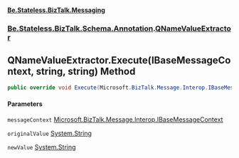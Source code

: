 #### [Be.Stateless.BizTalk.Messaging](README.md 'README')
### [Be.Stateless.BizTalk.Schema.Annotation](Be.Stateless.BizTalk.Schema.Annotation.md 'Be.Stateless.BizTalk.Schema.Annotation').[QNameValueExtractor](QNameValueExtractor.md 'Be.Stateless.BizTalk.Schema.Annotation.QNameValueExtractor')

## QNameValueExtractor.Execute(IBaseMessageContext, string, string) Method

```csharp
public override void Execute(Microsoft.BizTalk.Message.Interop.IBaseMessageContext messageContext, string originalValue, ref string newValue);
```
#### Parameters

<a name='Be.Stateless.BizTalk.Schema.Annotation.QNameValueExtractor.Execute(Microsoft.BizTalk.Message.Interop.IBaseMessageContext,string,string).messageContext'></a>

`messageContext` [Microsoft.BizTalk.Message.Interop.IBaseMessageContext](https://docs.microsoft.com/en-us/dotnet/api/Microsoft.BizTalk.Message.Interop.IBaseMessageContext 'Microsoft.BizTalk.Message.Interop.IBaseMessageContext')

<a name='Be.Stateless.BizTalk.Schema.Annotation.QNameValueExtractor.Execute(Microsoft.BizTalk.Message.Interop.IBaseMessageContext,string,string).originalValue'></a>

`originalValue` [System.String](https://docs.microsoft.com/en-us/dotnet/api/System.String 'System.String')

<a name='Be.Stateless.BizTalk.Schema.Annotation.QNameValueExtractor.Execute(Microsoft.BizTalk.Message.Interop.IBaseMessageContext,string,string).newValue'></a>

`newValue` [System.String](https://docs.microsoft.com/en-us/dotnet/api/System.String 'System.String')